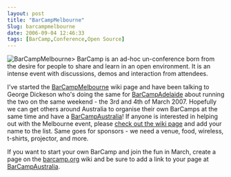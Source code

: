 ```yaml
---
layout: post
title: "BarCampMelbourne"
Slug: barcampmelbourne
date: 2006-09-04 12:46:33
tags: [BarCamp,Conference,Open Source]
---
```

![BarCampMelbourne](https://bendechrai.com/wp-content/uploads/2006/09/barcamp_melbourne_400_100.png)> <span class="WikiLink">BarCamp</span> is an ad-hoc un-conference born from the desire for people to share and learn in an open environment. It is an intense event with discussions, demos and interaction from attendees.

I've started the [BarCampMelbourne](http://barcamp.org/BarCampMelbourne) wiki page and have been talking to George Dickeson who's doing the same for [BarCampAdelaide](http://barcamp.org/BarCampAdelaide) about running the two on the same weekend - the 3rd and 4th of March 2007. Hopefully we can get others around Australia to organise their own BarCamps at the same time and have a [BarCampAustralia](http://barcamp.org/BarCampAustralia)! If anyone is interested in helping out with the Melbourne event, please [check out the wiki page](http://barcamp.org/BarCampMelbourne) and add your name to the list. Same goes for sponsors - we need a venue, food, wireless, t-shirts, projector, and more.

If you want to start your own BarCamp and join the fun in March, create a page on the [barcamp.org](http://barcamp.org/) wiki and be sure to add a link to your page at [BarCampAustralia](http://barcamp.org/BarCampAustralia).
